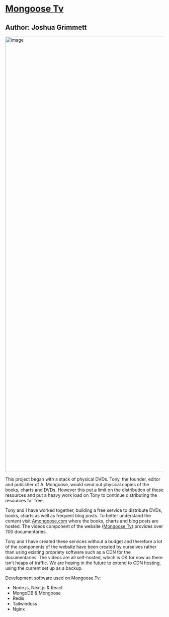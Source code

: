 # [Mongoose Tv](https://tv.amongoose.com)

## Author: Joshua Grimmett

<img width="1384" alt="image" src="https://user-images.githubusercontent.com/22614349/185803090-85cc116f-2e6e-4c3a-8481-194eea052343.png">

This project began with a stack of physical DVDs. Tony, the founder, editor and publisher of A. Mongoose, would send out physical copies of the books, charts and DVDs. However this put a limit on the distribution of these resources and put a heavy work load on Tony to continue distributing the resources for free. 

Tony and I have worked together, building a free service to distribute DVDs, books, charts as well as frequent blog posts. To better understand the content visit [Amongoose.com](https://amongoose.com/) where the books, charts and blog posts are hosted. The videos component of the website ([Mongoose Tv](https://tv.amongoose.com)) provides over 700 documentaries.

Tony and I have created these services without a budget and therefore a lot of the components of the website have been created by ourselves rather than using existing propriety software such as a CDN for the documentaries. The videos are all self-hosted, which is OK for now as there isn't heaps of traffic. We are hoping in the future to extend to CDN hosting, using the current set up as a backup.

Development software used on Mongoose.Tv:
- Node.js, Next.js & React
- MongoDB & Mongoose
- Redis
- Tailwindcss
- Nginx
